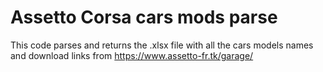 # Assetto Corsa cars mods parse

This code parses and returns the .xlsx file with all the cars models names and download links from https://www.assetto-fr.tk/garage/